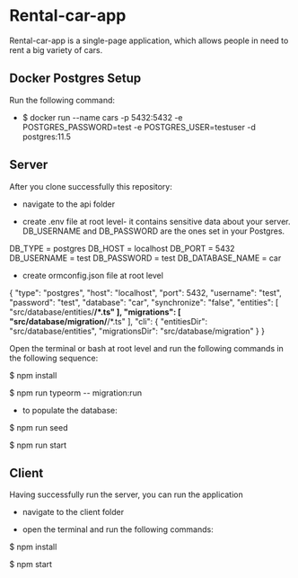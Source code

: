 # Rental-car-app
Rental-car-app is a single-page application, which allows people in need to rent a big variety of cars.


## Docker Postgres Setup

Run the following command:

- $ docker run --name cars -p 5432:5432 -e POSTGRES_PASSWORD=test -e POSTGRES_USER=testuser -d postgres:11.5


## Server

 After you clone successfully this repository:

- navigate to the api folder

- create .env file at root level- it contains sensitive data about your server. DB_USERNAME and DB_PASSWORD are  the ones set in your Postgres.

 DB_TYPE = postgres
 DB_HOST = localhost
 DB_PORT = 5432
 DB_USERNAME = test
 DB_PASSWORD = test
 DB_DATABASE_NAME = car

- create ormconfig.json file at root level

 {
    "type": "postgres",
    "host": "localhost",
    "port": 5432,
    "username": "test",
    "password": "test",
    "database": "car",
    "synchronize": "false",
    "entities": [
        "src/database/entities/**/*.ts"
    ],
    "migrations": [
        "src/database/migration/**/*.ts"
    ],
    "cli": {
        "entitiesDir": "src/database/entities",
        "migrationsDir": "src/database/migration"
    }
}

 Open the terminal or bash at root level and run the following commands in the following sequence:
 
 $ npm install

 $ npm run typeorm -- migration:run

 - to populate the database:

 $ npm run seed

 $ npm run start

 ## Client

 Having successfully run the server, you can run the application

 - navigate to the client folder

 - open the terminal and run the following commands:

 $ npm install

 $ npm start
